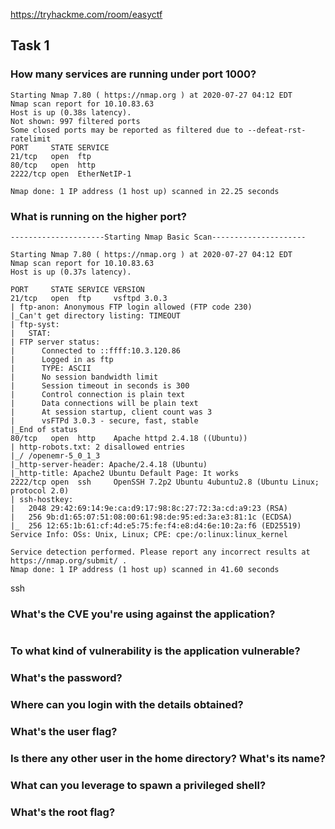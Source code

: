 https://tryhackme.com/room/easyctf

## Task 1

### How many services are running under port 1000?

```
Starting Nmap 7.80 ( https://nmap.org ) at 2020-07-27 04:12 EDT
Nmap scan report for 10.10.83.63
Host is up (0.38s latency).
Not shown: 997 filtered ports
Some closed ports may be reported as filtered due to --defeat-rst-ratelimit
PORT     STATE SERVICE
21/tcp   open  ftp
80/tcp   open  http
2222/tcp open  EtherNetIP-1

Nmap done: 1 IP address (1 host up) scanned in 22.25 seconds

```

### What is running on the higher port?

```
---------------------Starting Nmap Basic Scan---------------------

Starting Nmap 7.80 ( https://nmap.org ) at 2020-07-27 04:12 EDT
Nmap scan report for 10.10.83.63
Host is up (0.37s latency).

PORT     STATE SERVICE VERSION
21/tcp   open  ftp     vsftpd 3.0.3
| ftp-anon: Anonymous FTP login allowed (FTP code 230)
|_Can't get directory listing: TIMEOUT
| ftp-syst: 
|   STAT: 
| FTP server status:
|      Connected to ::ffff:10.3.120.86
|      Logged in as ftp
|      TYPE: ASCII
|      No session bandwidth limit
|      Session timeout in seconds is 300
|      Control connection is plain text
|      Data connections will be plain text
|      At session startup, client count was 3
|      vsFTPd 3.0.3 - secure, fast, stable
|_End of status
80/tcp   open  http    Apache httpd 2.4.18 ((Ubuntu))
| http-robots.txt: 2 disallowed entries 
|_/ /openemr-5_0_1_3 
|_http-server-header: Apache/2.4.18 (Ubuntu)
|_http-title: Apache2 Ubuntu Default Page: It works
2222/tcp open  ssh     OpenSSH 7.2p2 Ubuntu 4ubuntu2.8 (Ubuntu Linux; protocol 2.0)
| ssh-hostkey: 
|   2048 29:42:69:14:9e:ca:d9:17:98:8c:27:72:3a:cd:a9:23 (RSA)
|   256 9b:d1:65:07:51:08:00:61:98:de:95:ed:3a:e3:81:1c (ECDSA)
|_  256 12:65:1b:61:cf:4d:e5:75:fe:f4:e8:d4:6e:10:2a:f6 (ED25519)
Service Info: OSs: Unix, Linux; CPE: cpe:/o:linux:linux_kernel

Service detection performed. Please report any incorrect results at https://nmap.org/submit/ .
Nmap done: 1 IP address (1 host up) scanned in 41.60 seconds

```

ssh

### What's the CVE you're using against the application?

```

```

### To what kind of vulnerability is the application vulnerable?

### What's the password?

### Where can you login with the details obtained?

### What's the user flag?

### Is there any other user in the home directory? What's its name?

### What can you leverage to spawn a privileged shell?

### What's the root flag?
